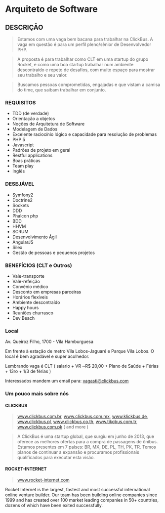 # Arquiteto de Software

## DESCRIÇÃO

> Estamos com uma vaga bem bacana para trabalhar na ClickBus.
> A vaga em questão é para um perfil pleno/sênior de Desenvolvedor PHP.

> A proposta é para trabalhar como CLT em uma startup do grupo Rocket, e como uma boa startup trabalhar num ambiente descontraído e repeto de desafios, com muito espaço para mostrar seu trabalho e seu valor.

> Buscamos pessoas comprometidas, engajadas e que vistam a camisa do time, que saibam trabalhar em conjunto.


### REQUISITOS
- TDD (de verdade)
- Orientação a objetos
- Noções de Arquitetura de Software
- Modelagem de Dados
- Excelente raciocínio lógico e capacidade para resolução de problemas
- PHP 5
- Javascript
- Padrões de projeto em geral
- Restful applications
- Boas práticas
- Team play
- Inglês


### DESEJÁVEL
- Symfony2
- Doctrine2
- Sockets
- DDD
- Phalcon php
- BDD
- HHVM
- SCRUM
- Desenvolvimento Ágil
- AngularJS
- Silex
- Gestão de pessoas e pequenos projetos

### BENEFÍCIOS (CLT e Outros)
- Vale-transporte
- Vale-refeição
- Convênio médico
- Desconto em empresas parceiras
- Horários flexíveis
- Ambiente descontraído
- Happy hours
- Reuniões churrasco
- Dev Beach


### Local

Av. Queiroz Filho, 1700 - Vila Hamburguesa

Em frente à estação de metro Vila Lobos-Jaguaré e Parque Vila Lobos. O local é bem agradável e super acolhedor.

Lembrando vaga é CLT ( salario + VR ~R$ 20,00 + Plano de Saúde + Férias + 13ro + 1/3 de férias )

Interessados mandem um email para: vagasti@clickbus.com

### Um pouco mais sobre nós

#### CLICKBUS 
> www.clickbus.com.br, www.clickbus.com.mx, www.klickbus.de, www.clickbus.pl, www.clickbus.co.th, www.tikobus.com.tr, www.clickbus.com.pk ( and more )

> A ClickBus é uma startup global, que surgiu em junho de 2013, que oferece as melhores ofertas para a compra de passagens de ônibus. Estamos presentes em 7 países: BR, MX, DE, PL, TH, PK, TR. Temos planos de continuar a expansão e procuramos profissionais qualificados para executar esta visão. 

#### ROCKET-INTERNET
> www.rocket-internet.com
> 
Rocket Internet is the largest, fastest and most successful international online venture builder. Our team has been building online companies since 1999 and has created over 100 market leading companies in 50+ countries, dozens of which have been exited successfully.
